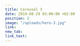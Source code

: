 ```yaml
---
title: Carousel 3
date: 2019-08-29 03:00:00 +02:00
position: 2
image: "/uploads/hero-3.jpg"
link: 
new_tab: 
link_text: 
---
```


